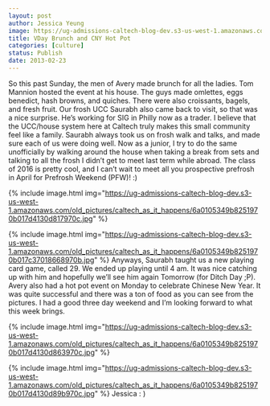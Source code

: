 ```yaml
---
layout: post
author: Jessica Yeung
image: https://ug-admissions-caltech-blog-dev.s3-us-west-1.amazonaws.com/old_pictures/caltech_as_it_happens/6a0105349b8251970b017c370184ed970b.jpg
title: VDay Brunch and CNY Hot Pot
categories: [culture]
status: Publish
date: 2013-02-23
---
```


So this past Sunday, the men of Avery made brunch for all
the ladies. Tom Mannion hosted the event at his house. The guys made omlettes,
eggs benedict, hash browns, and quiches. There were also croissants, bagels,
and fresh fruit. Our frosh UCC Saurabh also came back to visit, so that was a
nice surprise. He’s working for SIG in Philly now as a trader. I believe that
the UCC/house system here at Caltech truly makes this small community feel like
a family. Saurabh always took us on frosh walk and talks, and made sure each of
us were doing well. Now as a junior, I try to do the same unofficially by
walking around the house when taking a break from sets and talking to all the
frosh I didn’t get to meet last term while abroad. The class of 2016 is pretty
cool, and I can’t wait to meet all you prospective prefrosh in April for
Prefrosh Weekend (PFW)! :)

{% include image.html img="https://ug-admissions-caltech-blog-dev.s3-us-west-1.amazonaws.com/old_pictures/caltech_as_it_happens/6a0105349b8251970b017d4130d817970c.jpg" %}

{% include image.html img="https://ug-admissions-caltech-blog-dev.s3-us-west-1.amazonaws.com/old_pictures/caltech_as_it_happens/6a0105349b8251970b017c37018668970b.jpg" %}
Anyways, Saurabh taught us a new playing card game, called
29. We ended up playing until 4 am. It was nice catching up with him and
hopefully we’ll see him again Tomorrow (for Ditch Day ;P). 
Avery also had a hot pot event on Monday to celebrate
Chinese New Year. It was quite successful and there was a ton of food as you
can see from the pictures. I had a good three day weekend and I’m looking
forward to what this week brings.


{% include image.html img="https://ug-admissions-caltech-blog-dev.s3-us-west-1.amazonaws.com/old_pictures/caltech_as_it_happens/6a0105349b8251970b017d4130d863970c.jpg" %}

{% include image.html img="https://ug-admissions-caltech-blog-dev.s3-us-west-1.amazonaws.com/old_pictures/caltech_as_it_happens/6a0105349b8251970b017d4130d89b970c.jpg" %}
Jessica : )
